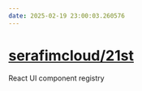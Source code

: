 ```yaml
---
date: 2025-02-19 23:00:03.260576
---
```


# [serafimcloud/21st](https://github.com/serafimcloud/21st)

React UI component registry